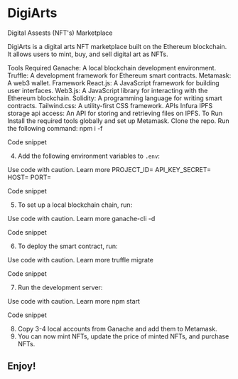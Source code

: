 # DigiArts
Digital Assests (NFT's) Marketplace 

DigiArts is a digital arts NFT marketplace built on the Ethereum blockchain. It allows users to mint, buy, and sell digital art as NFTs.

Tools Required
Ganache: A local blockchain development environment.
Truffle: A development framework for Ethereum smart contracts.
Metamask: A web3 wallet.
Framework
React.js: A JavaScript framework for building user interfaces.
Web3.js: A JavaScript library for interacting with the Ethereum blockchain.
Solidity: A programming language for writing smart contracts.
Tailwind.css: A utility-first CSS framework.
APIs
Infura IPFS storage api access: An API for storing and retrieving files on IPFS.
To Run
Install the required tools globally and set up Metamask.
Clone the repo.
Run the following command:
npm i -f

Code snippet

4. Add the following environment variables to `.env`:

Use code with caution. Learn more
PROJECT_ID=
API_KEY_SECRET=
HOST=
PORT=

Code snippet

5. To set up a local blockchain chain, run:

Use code with caution. Learn more
ganache-cli -d

Code snippet

6. To deploy the smart contract, run:

Use code with caution. Learn more
truffle migrate

Code snippet

7. Run the development server:

Use code with caution. Learn more
npm start

Code snippet

8. Copy 3-4 local accounts from Ganache and add them to Metamask.
9. You can now mint NFTs, update the price of minted NFTs, and purchase NFTs.

## Enjoy!
